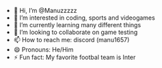 - 👋 Hi, I’m @Manuzzzzz
- 👀 I’m interested in coding, sports and videogames
- 🌱 I’m currently learning many different things
- 💞️ I’m looking to collaborate on game testing
- 📫 How to reach me: discord (manu1657)
- 😄 Pronouns: He/Him
- ⚡ Fun fact: My favorite footbal team is Inter 

<!---
Manuzzzzz/Manuzzzzz is a ✨ special ✨ repository because its `README.md` (this file) appears on your GitHub profile.
You can click the Preview link to take a look at your changes.
--->
